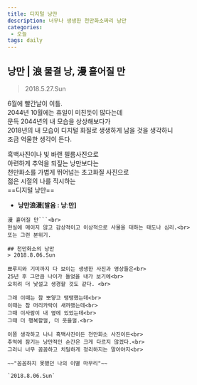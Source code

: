 ```yaml
---
title: 디지털 낭만
description: 너무나 생생한 천만화소짜리 낭만
categories:
 - 오늘
tags: daily
---
```


## 낭만 | 浪 물결 낭, 漫 흩어질 만

> 2018.5.27.Sun

6월에 빨간날이 이틀.<br>
2044년 10월에는 휴일이 미친듯이 많다는데<br>
문득 2044년의 내 모습을 상상해보다가<br>
2018년의 내 모습이 디지털 화질로 생생하게 남을 것을 생각하니<br>
조금 억울한 생각이 든다.<br>

흑백사진이나 빛 바랜 필름사진으로<br>
아련하게 추억을 되짚는 낭만보다는<br>
천만화소를 가볍게 뛰어넘는 초고화질 사진으로<br>
젊은 시절의 나를 직시하는 <br>==디지털 낭만==



- **낭만浪漫[발음 : 낭ː만]** <br>
```浪 물결 낭(랑)
漫 흩어질 만```<br>
현실에 매이지 않고 감상적이고 이상적으로 사물을 대하는 태도나 심리.<br>
또는 그런 분위기.

## 천만화소의 낭만
> 2018.8.06.Sun
 
뾰루지와 기미까지 다 보이는 생생한 사진과 영상들은<br>
25년 후 그만큼 나이가 들었을 내가 보기에<br>
오히려 더 낯설고 생경할 것도 같다. <br>

그래 이때는 참 뽀얗고 탱탱했는데<br>
이때는 참 머리카락이 새까맸는데<br>
그때 이사람이 내 옆에 있었는데<br>
그때 더 행복할껄, 더 웃을껄.<br>

이쯤 생각하고 나니 흑백사진이든 천만화소 사진이든<br>
추억에 잠기는 낭만적인 순간은 크게 다르지 않겠다.<br>
그러니 너무 꼼꼼하고 치밀하게 정리하지는 말아야지<br>

~~"꼼꼼하지 못했던 나의 이별 마무리"~~

`2018.8.06.Sun`
